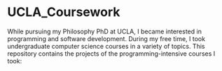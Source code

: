 # UCLA_Coursework


While pursuing my Philosophy PhD at UCLA, I became interested in programming and software development. During my free time, 
I took undergraduate computer science courses in a variety of topics. This repository contains the projects of the 
programming-intensive courses I took:
